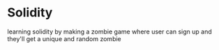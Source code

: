 # Solidity
learning solidity by making a zombie game where user can sign up and they'll get a unique and random zombie